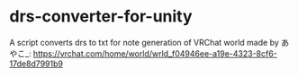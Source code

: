 # drs-converter-for-unity
A script converts drs to txt for note generation of VRChat world made by あやこ_:
https://vrchat.com/home/world/wrld_f04946ee-a19e-4323-8cf6-17de8d7991b9
